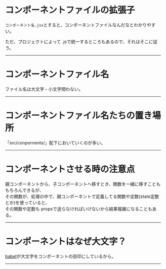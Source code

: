 # コンポーネントファイルの拡張子
`コンポーネント名.jsx`とすると、コンポーネントファイルなんだなとわかりやすい。

ただ、プロジェクトによって .jsで統一するところもあるので、それはそこに従う。
***

# コンポーネントファイル名
ファイル名は大文字・小文字問わない。
***

# コンポーネントファイル名たちの置き場所
「src/conpornents/」配下においていくのが多い。
***

# コンポーネントさせる時の注意点
親コンポーネントから、子コンポーネントへ移すとき、関数を一緒に移すことももちろんできるが、  
その関数が、処理の中で、親コンポーネントで定義してる関数や定数(state定数とか)を使っていると、  
その関数や定数も propsで送らなければいけないから結果複雑になることもある。
***

# コンポーネントはなぜ大文字？
[babel](https://github.com/Tarara33/TIL/blob/main/%E7%92%B0%E5%A2%83%E6%A7%8B%E7%AF%89%E7%B3%BB/Node.js/%E3%82%A4%E3%83%B3%E3%82%B9%E3%83%88%E3%83%BC%E3%83%AB/%E3%83%88%E3%83%A9%E3%83%B3%E3%82%B9%E3%83%91%E3%82%A4%E3%83%A9.md)が大文字をコンポーネントの目印にしているから。
***

